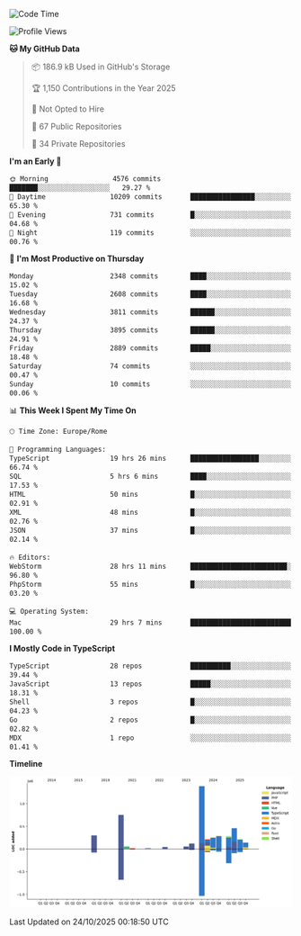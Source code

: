 <!--START_SECTION:waka-->
![Code Time](http://img.shields.io/badge/Code%20Time-6%2C326%20hrs%2056%20mins-blue)

![Profile Views](http://img.shields.io/badge/Profile%20Views-1-blue)

**🐱 My GitHub Data** 

> 📦 186.9 kB Used in GitHub's Storage 
 > 
> 🏆 1,150 Contributions in the Year 2025
 > 
> 🚫 Not Opted to Hire
 > 
> 📜 67 Public Repositories 
 > 
> 🔑 34 Private Repositories 
 > 
**I'm an Early 🐤** 

```text
🌞 Morning                4576 commits        ███████░░░░░░░░░░░░░░░░░░   29.27 % 
🌆 Daytime                10209 commits       ████████████████░░░░░░░░░   65.30 % 
🌃 Evening                731 commits         █░░░░░░░░░░░░░░░░░░░░░░░░   04.68 % 
🌙 Night                  119 commits         ░░░░░░░░░░░░░░░░░░░░░░░░░   00.76 % 
```
📅 **I'm Most Productive on Thursday** 

```text
Monday                   2348 commits        ████░░░░░░░░░░░░░░░░░░░░░   15.02 % 
Tuesday                  2608 commits        ████░░░░░░░░░░░░░░░░░░░░░   16.68 % 
Wednesday                3811 commits        ██████░░░░░░░░░░░░░░░░░░░   24.37 % 
Thursday                 3895 commits        ██████░░░░░░░░░░░░░░░░░░░   24.91 % 
Friday                   2889 commits        █████░░░░░░░░░░░░░░░░░░░░   18.48 % 
Saturday                 74 commits          ░░░░░░░░░░░░░░░░░░░░░░░░░   00.47 % 
Sunday                   10 commits          ░░░░░░░░░░░░░░░░░░░░░░░░░   00.06 % 
```


📊 **This Week I Spent My Time On** 

```text
🕑︎ Time Zone: Europe/Rome

💬 Programming Languages: 
TypeScript               19 hrs 26 mins      █████████████████░░░░░░░░   66.74 % 
SQL                      5 hrs 6 mins        ████░░░░░░░░░░░░░░░░░░░░░   17.53 % 
HTML                     50 mins             █░░░░░░░░░░░░░░░░░░░░░░░░   02.91 % 
XML                      48 mins             █░░░░░░░░░░░░░░░░░░░░░░░░   02.76 % 
JSON                     37 mins             █░░░░░░░░░░░░░░░░░░░░░░░░   02.14 % 

🔥 Editors: 
WebStorm                 28 hrs 11 mins      ████████████████████████░   96.80 % 
PhpStorm                 55 mins             █░░░░░░░░░░░░░░░░░░░░░░░░   03.20 % 

💻 Operating System: 
Mac                      29 hrs 7 mins       █████████████████████████   100.00 % 
```

**I Mostly Code in TypeScript** 

```text
TypeScript               28 repos            ██████████░░░░░░░░░░░░░░░   39.44 % 
JavaScript               13 repos            █████░░░░░░░░░░░░░░░░░░░░   18.31 % 
Shell                    3 repos             █░░░░░░░░░░░░░░░░░░░░░░░░   04.23 % 
Go                       2 repos             █░░░░░░░░░░░░░░░░░░░░░░░░   02.82 % 
MDX                      1 repo              ░░░░░░░░░░░░░░░░░░░░░░░░░   01.41 % 
```



**Timeline**

![Lines of Code chart](https://raw.githubusercontent.com/frnwtr/frnwtr/main/assets/bar_graph.png)


 Last Updated on 24/10/2025 00:18:50 UTC
<!--END_SECTION:waka-->